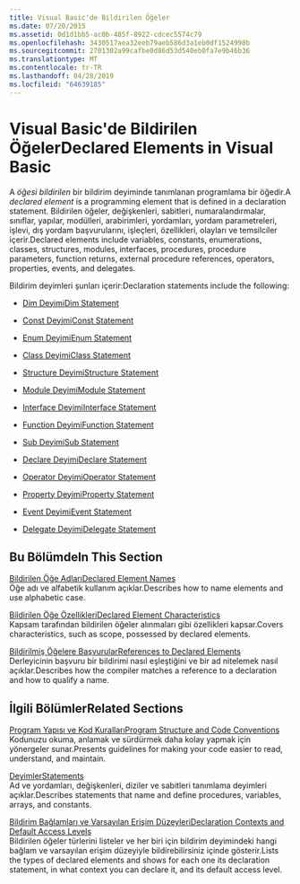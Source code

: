 ```yaml
---
title: Visual Basic'de Bildirilen Öğeler
ms.date: 07/20/2015
ms.assetid: 0d1d1bb5-ac0b-485f-8922-cdcec5574c79
ms.openlocfilehash: 3430517aea32eeb79aeb586d3a1eb0df1524998b
ms.sourcegitcommit: 2701302a99cafbe0d86d53d540eb0fa7e9b46b36
ms.translationtype: MT
ms.contentlocale: tr-TR
ms.lasthandoff: 04/28/2019
ms.locfileid: "64639185"
---
```

# <a name="declared-elements-in-visual-basic"></a><span data-ttu-id="02123-102">Visual Basic'de Bildirilen Öğeler</span><span class="sxs-lookup"><span data-stu-id="02123-102">Declared Elements in Visual Basic</span></span>
<span data-ttu-id="02123-103">A *öğesi bildirilen* bir bildirim deyiminde tanımlanan programlama bir öğedir.</span><span class="sxs-lookup"><span data-stu-id="02123-103">A *declared element* is a programming element that is defined in a declaration statement.</span></span> <span data-ttu-id="02123-104">Bildirilen öğeler, değişkenleri, sabitleri, numaralandırmalar, sınıflar, yapılar, modülleri, arabirimleri, yordamları, yordam parametreleri, işlevi, dış yordam başvurularını, işleçleri, özellikleri, olayları ve temsilciler içerir.</span><span class="sxs-lookup"><span data-stu-id="02123-104">Declared elements include variables, constants, enumerations, classes, structures, modules, interfaces, procedures, procedure parameters, function returns, external procedure references, operators, properties, events, and delegates.</span></span>  
  
 <span data-ttu-id="02123-105">Bildirim deyimleri şunları içerir:</span><span class="sxs-lookup"><span data-stu-id="02123-105">Declaration statements include the following:</span></span>  
  
- [<span data-ttu-id="02123-106">Dim Deyimi</span><span class="sxs-lookup"><span data-stu-id="02123-106">Dim Statement</span></span>](../../../../visual-basic/language-reference/statements/dim-statement.md)  
  
- [<span data-ttu-id="02123-107">Const Deyimi</span><span class="sxs-lookup"><span data-stu-id="02123-107">Const Statement</span></span>](../../../../visual-basic/language-reference/statements/const-statement.md)  
  
- [<span data-ttu-id="02123-108">Enum Deyimi</span><span class="sxs-lookup"><span data-stu-id="02123-108">Enum Statement</span></span>](../../../../visual-basic/language-reference/statements/enum-statement.md)  
  
- [<span data-ttu-id="02123-109">Class Deyimi</span><span class="sxs-lookup"><span data-stu-id="02123-109">Class Statement</span></span>](../../../../visual-basic/language-reference/statements/class-statement.md)  
  
- [<span data-ttu-id="02123-110">Structure Deyimi</span><span class="sxs-lookup"><span data-stu-id="02123-110">Structure Statement</span></span>](../../../../visual-basic/language-reference/statements/structure-statement.md)  
  
- [<span data-ttu-id="02123-111">Module Deyimi</span><span class="sxs-lookup"><span data-stu-id="02123-111">Module Statement</span></span>](../../../../visual-basic/language-reference/statements/module-statement.md)  
  
- [<span data-ttu-id="02123-112">Interface Deyimi</span><span class="sxs-lookup"><span data-stu-id="02123-112">Interface Statement</span></span>](../../../../visual-basic/language-reference/statements/interface-statement.md)  
  
- [<span data-ttu-id="02123-113">Function Deyimi</span><span class="sxs-lookup"><span data-stu-id="02123-113">Function Statement</span></span>](../../../../visual-basic/language-reference/statements/function-statement.md)  
  
- [<span data-ttu-id="02123-114">Sub Deyimi</span><span class="sxs-lookup"><span data-stu-id="02123-114">Sub Statement</span></span>](../../../../visual-basic/language-reference/statements/sub-statement.md)  
  
- [<span data-ttu-id="02123-115">Declare Deyimi</span><span class="sxs-lookup"><span data-stu-id="02123-115">Declare Statement</span></span>](../../../../visual-basic/language-reference/statements/declare-statement.md)  
  
- [<span data-ttu-id="02123-116">Operator Deyimi</span><span class="sxs-lookup"><span data-stu-id="02123-116">Operator Statement</span></span>](../../../../visual-basic/language-reference/statements/operator-statement.md)  
  
- [<span data-ttu-id="02123-117">Property Deyimi</span><span class="sxs-lookup"><span data-stu-id="02123-117">Property Statement</span></span>](../../../../visual-basic/language-reference/statements/property-statement.md)  
  
- [<span data-ttu-id="02123-118">Event Deyimi</span><span class="sxs-lookup"><span data-stu-id="02123-118">Event Statement</span></span>](../../../../visual-basic/language-reference/statements/event-statement.md)  
  
- [<span data-ttu-id="02123-119">Delegate Deyimi</span><span class="sxs-lookup"><span data-stu-id="02123-119">Delegate Statement</span></span>](../../../../visual-basic/language-reference/statements/delegate-statement.md)  
  
## <a name="in-this-section"></a><span data-ttu-id="02123-120">Bu Bölümde</span><span class="sxs-lookup"><span data-stu-id="02123-120">In This Section</span></span>  
 [<span data-ttu-id="02123-121">Bildirilen Öğe Adları</span><span class="sxs-lookup"><span data-stu-id="02123-121">Declared Element Names</span></span>](../../../../visual-basic/programming-guide/language-features/declared-elements/declared-element-names.md)  
 <span data-ttu-id="02123-122">Öğe adı ve alfabetik kullanım açıklar.</span><span class="sxs-lookup"><span data-stu-id="02123-122">Describes how to name elements and use alphabetic case.</span></span>  
  
 [<span data-ttu-id="02123-123">Bildirilen Öğe Özellikleri</span><span class="sxs-lookup"><span data-stu-id="02123-123">Declared Element Characteristics</span></span>](../../../../visual-basic/programming-guide/language-features/declared-elements/declared-element-characteristics.md)  
 <span data-ttu-id="02123-124">Kapsam tarafından bildirilen öğeler alınmaları gibi özellikleri kapsar.</span><span class="sxs-lookup"><span data-stu-id="02123-124">Covers characteristics, such as scope, possessed by declared elements.</span></span>  
  
 [<span data-ttu-id="02123-125">Bildirilmiş Öğelere Başvurular</span><span class="sxs-lookup"><span data-stu-id="02123-125">References to Declared Elements</span></span>](../../../../visual-basic/programming-guide/language-features/declared-elements/references-to-declared-elements.md)  
 <span data-ttu-id="02123-126">Derleyicinin başvuru bir bildirimi nasıl eşleştiğini ve bir ad nitelemek nasıl açıklar.</span><span class="sxs-lookup"><span data-stu-id="02123-126">Describes how the compiler matches a reference to a declaration and how to qualify a name.</span></span>  
  
## <a name="related-sections"></a><span data-ttu-id="02123-127">İlgili Bölümler</span><span class="sxs-lookup"><span data-stu-id="02123-127">Related Sections</span></span>  
 [<span data-ttu-id="02123-128">Program Yapısı ve Kod Kuralları</span><span class="sxs-lookup"><span data-stu-id="02123-128">Program Structure and Code Conventions</span></span>](../../../../visual-basic/programming-guide/program-structure/program-structure-and-code-conventions.md)  
 <span data-ttu-id="02123-129">Kodunuzu okuma, anlamak ve sürdürmek daha kolay yapmak için yönergeler sunar.</span><span class="sxs-lookup"><span data-stu-id="02123-129">Presents guidelines for making your code easier to read, understand, and maintain.</span></span>  
  
 [<span data-ttu-id="02123-130">Deyimler</span><span class="sxs-lookup"><span data-stu-id="02123-130">Statements</span></span>](../../../../visual-basic/language-reference/statements/index.md)  
 <span data-ttu-id="02123-131">Ad ve yordamları, değişkenleri, diziler ve sabitleri tanımlama deyimleri açıklar.</span><span class="sxs-lookup"><span data-stu-id="02123-131">Describes statements that name and define procedures, variables, arrays, and constants.</span></span>  
  
 [<span data-ttu-id="02123-132">Bildirim Bağlamları ve Varsayılan Erişim Düzeyleri</span><span class="sxs-lookup"><span data-stu-id="02123-132">Declaration Contexts and Default Access Levels</span></span>](../../../../visual-basic/language-reference/statements/declaration-contexts-and-default-access-levels.md)  
 <span data-ttu-id="02123-133">Bildirilen öğeler türlerini listeler ve her biri için bildirim deyimindeki hangi bağlam ve varsayılan erişim düzeyiyle bildirebilirsiniz içinde gösterir.</span><span class="sxs-lookup"><span data-stu-id="02123-133">Lists the types of declared elements and shows for each one its declaration statement, in what context you can declare it, and its default access level.</span></span>
